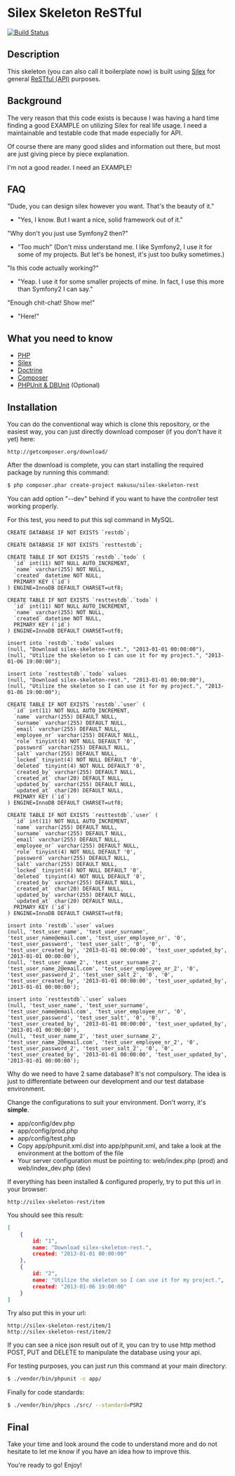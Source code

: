 Silex Skeleton ReSTful
======================

[![Build Status](https://travis-ci.org/thinkadoo/silex-skeleton-rest.png?branch=master)](https://travis-ci.org/thinkadoo/silex-skeleton-rest)

Description
-----------
This skeleton (you can also call it boilerplate now) is built using [Silex][2] for general [ReSTful (API)][6] purposes.

Background
----------
The very reason that this code exists is because I was having a hard time finding a good EXAMPLE on utilizing Silex for real life usage.
I need a maintainable and testable code that made especially for API.

Of course there are many good slides and information out there, but most are just giving piece by piece explanation.

I'm not a good reader. I need an EXAMPLE!

FAQ
---
"Dude, you can design silex however you want. That's the beauty of it."
- "Yes, I know. But I want a nice, solid framework out of it."

"Why don't you just use Symfony2 then?"
- "Too much"
(Don't miss understand me. I like Symfony2, I use it for some of my projects. But let's be honest, it's just too bulky sometimes.)

"Is this code actually working?"
- "Yeap. I use it for some smaller projects of mine. In fact, I use this more than Symfony2 I can say."

"Enough chit-chat! Show me!"
- "Here!"

What you need to know
---------------------
 * [PHP][1]
 * [Silex][2]
 * [Doctrine][3]
 * [Composer][4]
 * [PHPUnit & DBUnit][5] (Optional)

Installation
------------

You can do the conventional way which is clone this repository, or the easiest way, you can just directly download composer (if you don't have it yet) here:

    http://getcomposer.org/download/

After the download is complete, you can start installing the required package by running this command:

``` sh
$ php composer.phar create-project makusu/silex-skeleton-rest
```

You can add option "--dev" behind if you want to have the controller test working properly.

For this test, you need to put this sql command in MySQL.

``` mysql
CREATE DATABASE IF NOT EXISTS `restdb`;

CREATE DATABASE IF NOT EXISTS `resttestdb`;

CREATE TABLE IF NOT EXISTS `restdb`.`todo` (
  `id` int(11) NOT NULL AUTO_INCREMENT,
  `name` varchar(255) NOT NULL,
  `created` datetime NOT NULL,
  PRIMARY KEY (`id`)
) ENGINE=InnoDB DEFAULT CHARSET=utf8;

CREATE TABLE IF NOT EXISTS `resttestdb`.`todo` (
  `id` int(11) NOT NULL AUTO_INCREMENT,
  `name` varchar(255) NOT NULL,
  `created` datetime NOT NULL,
  PRIMARY KEY (`id`)
) ENGINE=InnoDB DEFAULT CHARSET=utf8;

insert into `restdb`.`todo` values
(null, "Download silex-skeleton-rest.", "2013-01-01 00:00:00"),
(null, "Utilize the skeleton so I can use it for my project.", "2013-01-06 19:00:00");

insert into `resttestdb`.`todo` values
(null, "Download silex-skeleton-rest.", "2013-01-01 00:00:00"),
(null, "Utilize the skeleton so I can use it for my project.", "2013-01-06 19:00:00");

CREATE TABLE IF NOT EXISTS `restdb`.`user` (
  `id` int(11) NOT NULL AUTO_INCREMENT,
  `name` varchar(255) DEFAULT NULL,
  `surname` varchar(255) DEFAULT NULL,
  `email` varchar(255) DEFAULT NULL,
  `employee_nr` varchar(255) DEFAULT NULL,
  `role` tinyint(4) NOT NULL DEFAULT '0',
  `password` varchar(255) DEFAULT NULL,
  `salt` varchar(255) DEFAULT NULL,
  `locked` tinyint(4) NOT NULL DEFAULT '0',
  `deleted` tinyint(4) NOT NULL DEFAULT '0',
  `created_by` varchar(255) DEFAULT NULL,
  `created_at` char(20) DEFAULT NULL,
  `updated_by` varchar(255) DEFAULT NULL,
  `updated_at` char(20) DEFAULT NULL,
  PRIMARY KEY (`id`)
) ENGINE=InnoDB DEFAULT CHARSET=utf8;

CREATE TABLE IF NOT EXISTS `resttestdb`.`user` (
  `id` int(11) NOT NULL AUTO_INCREMENT,
  `name` varchar(255) DEFAULT NULL,
  `surname` varchar(255) DEFAULT NULL,
  `email` varchar(255) DEFAULT NULL,
  `employee_nr` varchar(255) DEFAULT NULL,
  `role` tinyint(4) NOT NULL DEFAULT '0',
  `password` varchar(255) DEFAULT NULL,
  `salt` varchar(255) DEFAULT NULL,
  `locked` tinyint(4) NOT NULL DEFAULT '0',
  `deleted` tinyint(4) NOT NULL DEFAULT '0',
  `created_by` varchar(255) DEFAULT NULL,
  `created_at` char(20) DEFAULT NULL,
  `updated_by` varchar(255) DEFAULT NULL,
  `updated_at` char(20) DEFAULT NULL,
  PRIMARY KEY (`id`)
) ENGINE=InnoDB DEFAULT CHARSET=utf8;

insert into `restdb`.`user` values
(null, 'test_user_name', 'test_user_surname', 'test_user_name@email.com', 'test_user_employee_nr', '0', 'test_user_password', 'test_user_salt', '0', '0', 'test_user_created_by', '2013-01-01 00:00:00', 'test_user_updated_by', '2013-01-01 00:00:00'),
(null, 'test_user_name_2', 'test_user_surname_2', 'test_user_name_2@email.com', 'test_user_employee_nr_2', '0', 'test_user_password_2', 'test_user_salt_2', '0', '0', 'test_user_created_by', '2013-01-01 00:00:00', 'test_user_updated_by', '2013-01-01 00:00:00');

insert into `resttestdb`.`user` values
(null, 'test_user_name', 'test_user_surname', 'test_user_name@email.com', 'test_user_employee_nr', '0', 'test_user_password', 'test_user_salt', '0', '0', 'test_user_created_by', '2013-01-01 00:00:00', 'test_user_updated_by', '2013-01-01 00:00:00'),
(null, 'test_user_name_2', 'test_user_surname_2', 'test_user_name_2@email.com', 'test_user_employee_nr_2', '0', 'test_user_password_2', 'test_user_salt_2', '0', '0', 'test_user_created_by', '2013-01-01 00:00:00', 'test_user_updated_by', '2013-01-01 00:00:00');

```

Why do we need to have 2 same database?
It's not compulsory. The idea is just to differentiate between our development and our test database environment.

Change the configurations to suit your environment. Don't worry, it's **simple**.

 * app/config/dev.php
 * app/config/prod.php
 * app/config/test.php
 * Copy app/phpunit.xml.dist into app/phpunit.xml, and take a look at the <php> environment at the bottom of the file
 * Your server configuration must be pointing to: web/index.php (prod) and web/index_dev.php (dev)

If everything has been installed & configured properly, try to put this url in your browser:

    http://silex-skeleton-rest/item

You should see this result:

``` json
[
    {
        id: "1",
        name: "Download silex-skeleton-rest.",
        created: "2013-01-01 00:00:00"
    },
    {
        id: "2",
        name: "Utilize the skeleton so I can use it for my project.",
        created: "2013-01-06 19:00:00"
    }
]
```

Try also put this in your url:

    http://silex-skeleton-rest/item/1
    http://silex-skeleton-rest/item/2

If you can see a nice json result out of it, you can try to use http method POST, PUT and DELETE to manipulate the database using your api.

For testing purposes, you can just run this command at your main directory:

``` sh
$ ./vendor/bin/phpunit -c app/
```

Finally for code standards:

``` sh
$ ./vendor/bin/phpcs ./src/ --standard=PSR2
```

Final
-----
Take your time and look around the code to understand more and do not hesitate to let me know if you have an idea how to improve this.

You're ready to go! Enjoy!

[1]: http://php.net/
[2]: http://silex.sensiolabs.org/
[3]: http://www.doctrine-project.org/
[4]: http://getcomposer.org/
[5]: http://www.phpunit.de/
[6]: http://en.wikipedia.org/wiki/Representational_state_transfer
